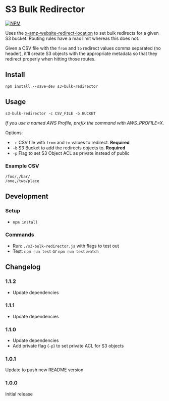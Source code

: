 # S3 Bulk Redirector

[![NPM](https://nodei.co/npm/s3-bulk-redirector.png)](https://nodei.co/npm/s3-bulk-redirector)

Uses the [x-amz-website-redirect-location](https://docs.aws.amazon.com/AmazonS3/latest/dev/how-to-page-redirect.html) to set bulk redirects for a given S3 bucket. Routing rules have a max limit whereas this does not.

Given a CSV file with the `from` and `to` redirect values comma separated (no header), it'll create S3 objects with the appropriate metadata so that they redirect properly when hitting those routes.

## Install

`npm install --save-dev s3-bulk-redirector`

## Usage

`s3-bulk-redirector -c CSV_FILE -b BUCKET`

*If you use a named AWS Profile, prefix the command with AWS_PROFILE=X.*

Options:

- `-c` CSV file with `from` and `to` values to redirect. **Required**
- `-b` S3 Bucket to add the redirects objects to. **Required**
- `-p` Flag to set S3 Object ACL as private instead of public

### Example CSV

```
/foo/,/bar/
/one,/two/place
```

## Development

### Setup

- `npm install`

### Commands

- Run: `./s3-bulk-redirector.js` with flags to test out
- Test: `npm run test` or `npm run test:watch`

## Changelog

### 1.1.2

- Update dependencies

### 1.1.1

- Update dependencies

### 1.1.0

- Update dependencies
- Add private flag (`-p`) to set private ACL for S3 objects

### 1.0.1

Update to push new README version

### 1.0.0

Initial release
